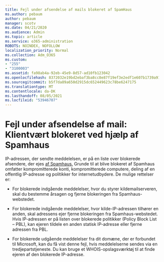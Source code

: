 ```yaml
---
title: Fejl under afsendelse af mails blokeret af SpamHaus
ms.author: pebaum
author: pebaum
manager: scotv
ms.date: 04/21/2020
ms.audience: Admin
ms.topic: article
ms.service: o365-administration
ROBOTS: NOINDEX, NOFOLLOW
localization_priority: Normal
ms.collection: Adm_O365
ms.custom:
- "255"
- "3100003"
ms.assetid: fa98ab4a-92eb-45e9-8d57-ad10fb123042
ms.openlocfilehash: 8372032e19bd2ebaf3ba8cc8e87f19ef3e2edf1e607b1739a919f6dcc443cd97
ms.sourcegitcommit: b5f7da89a650d2915dc652449623c78be6247175
ms.translationtype: MT
ms.contentlocale: da-DK
ms.lasthandoff: 08/05/2021
ms.locfileid: "53946707"
---
```

# <a name="error-sending-email-client-host-blocked-using-spamhaus"></a>Fejl under afsendelse af mail: Klientvært blokeret ved hjælp af Spamhaus

IP-adressen, der sendte meddelelsen, er på en liste over blokerede afsendere, der ejes [af Spamhaus.](https://go.microsoft.com/fwlink/p/?linkid=123245) Grunde til at blive blokeret af Spamhaus omfatter kompromitterede konti, kompromitterede computere, deling af en offentlig IP-adresse og politikker for internetudbydere. De mulige rettelser er:
  
- For blokerede indgående meddelelser, hvor du styrer kildemailserveren, skal du bestemme årsagen og fjerne blokeringen fra Spamhaus-webstedet.

- For blokerede indgående meddelelser, hvor kilde-IP-adressen tilhører en anden, skal adressens ejer fjerne blokeringen fra Spamhaus-webstedet. Hvis IP-adressen er på listen over blokerede politikker (Policy Block List – PBL), kan ejeren tildele en anden statisk IP-adresse eller fjerne adressen fra PBL.

- For blokerede udgående meddelelser fra dit domæne, der er forbundet til Microsoft, kan du få vist denne fejl, hvis meddelelserne sendes via en tredjepartstjeneste. Du kan bruge et WHOIS-opslagsværktøj til at finde ejeren af den blokerede IP-adresse.
